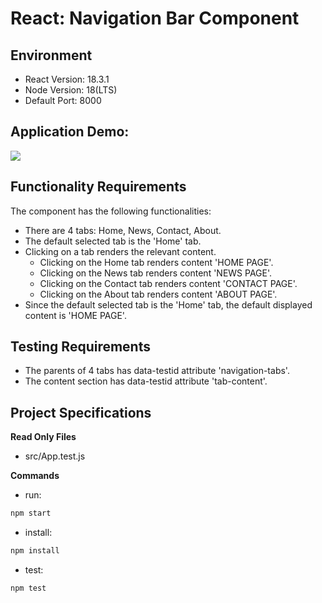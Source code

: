 # React: Navigation Bar Component

## Environment 

- React Version: 18.3.1
- Node Version: 18(LTS)
- Default Port: 8000

## Application Demo:

![](https://hrcdn.net/s3_pub/istreet-assets/I6El9Mc6YIPHVyHHMA3VjQ/navigation-bar.gif)

## Functionality Requirements

The component has the following functionalities:

- There are 4 tabs: Home, News, Contact, About.
- The default selected tab is the 'Home' tab.
- Clicking on a tab renders the relevant content.
  - Clicking on the Home tab renders content 'HOME PAGE'.
  - Clicking on the News tab renders content 'NEWS PAGE'.
  - Clicking on the Contact tab renders content 'CONTACT PAGE'.
  - Clicking on the About tab renders content 'ABOUT PAGE'.
- Since the default selected tab is the 'Home' tab, the default displayed content is 'HOME PAGE'.

## Testing Requirements

- The parents of 4 tabs has data-testid attribute 'navigation-tabs'.
- The content section has data-testid attribute 'tab-content'.

## Project Specifications

**Read Only Files**
- src/App.test.js

**Commands**
- run: 
```bash
npm start
```
- install: 
```bash
npm install
```
- test: 
```bash
npm test
```

